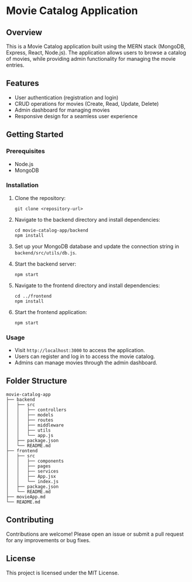 # Movie Catalog Application

## Overview
This is a Movie Catalog application built using the MERN stack (MongoDB, Express, React, Node.js). The application allows users to browse a catalog of movies, while providing admin functionality for managing the movie entries.

## Features
- User authentication (registration and login)
- CRUD operations for movies (Create, Read, Update, Delete)
- Admin dashboard for managing movies
- Responsive design for a seamless user experience

## Getting Started

### Prerequisites
- Node.js
- MongoDB

### Installation

1. Clone the repository:
   ```
   git clone <repository-url>
   ```

2. Navigate to the backend directory and install dependencies:
   ```
   cd movie-catalog-app/backend
   npm install
   ```

3. Set up your MongoDB database and update the connection string in `backend/src/utils/db.js`.

4. Start the backend server:
   ```
   npm start
   ```

5. Navigate to the frontend directory and install dependencies:
   ```
   cd ../frontend
   npm install
   ```

6. Start the frontend application:
   ```
   npm start
   ```

### Usage
- Visit `http://localhost:3000` to access the application.
- Users can register and log in to access the movie catalog.
- Admins can manage movies through the admin dashboard.

## Folder Structure
```
movie-catalog-app
├── backend
│   ├── src
│   │   ├── controllers
│   │   ├── models
│   │   ├── routes
│   │   ├── middleware
│   │   ├── utils
│   │   └── app.js
│   ├── package.json
│   └── README.md
├── frontend
│   ├── src
│   │   ├── components
│   │   ├── pages
│   │   ├── services
│   │   ├── App.jsx
│   │   └── index.js
│   ├── package.json
│   └── README.md
├── movieApp.md
└── README.md
```

## Contributing
Contributions are welcome! Please open an issue or submit a pull request for any improvements or bug fixes.

## License
This project is licensed under the MIT License.